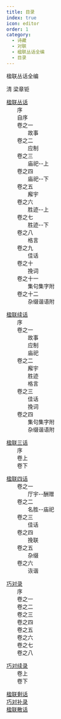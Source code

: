 ```yaml
---
title: 目录
index: true
icon: editor
order: 1
category:
  - 诗藏
  - 对联
  - 楹联丛话全编
  - 目录
---
```


楹联丛话全编

清 梁章钜  
  
[楹联丛话](%E6%A5%B9%E8%81%94%E4%B8%9B%E8%AF%9D.md)  
　　序  
　　自序  
　　卷之一  
　　　　故事  
　　卷之二  
　　　　应制  
　　卷之三  
　　　　庙祀--上  
　　卷之四  
　　　　庙祀--下  
　　卷之五  
　　　　廨宇  
　　卷之六  
　　　　胜迹--上  
　　卷之七  
　　　　胜迹--下  
　　卷之八  
　　　　格言  
　　卷之九  
　　　　佳话  
　　卷之十  
　　　　挽词  
　　卷之十一  
　　　　集句集字附  
　　卷之十二  
　　　　杂缀谐语附  

[楹联续话](%E6%A5%B9%E8%81%94%E7%BB%AD%E8%AF%9D.md)  
　　序  
　　卷之一  
　　　　故事  
　　　　应制  
　　　　庙祀  
　　卷之二  
　　　　廨宇  
　　　　胜迹  
　　　　格言  
　　卷之三  
　　　　佳话  
　　　　挽词  
　　卷之四  
　　　　集句集字附  
　　　　杂缀谐语附  

[楹联三话](%E6%A5%B9%E8%81%94%E4%B8%89%E8%AF%9D.md)  
　　序  
　　卷上  
　　卷下  

[楹联四话](%E6%A5%B9%E8%81%94%E5%9B%9B%E8%AF%9D.md)  
　　卷之一  
　　　　厅宇--酬赠  
　　卷之二  
　　　　名胜--庙祀  
　　卷之三  
　　　　佳话  
　　卷之四  
　　　　挽联  
　　卷之五  
　　　　杂缀  
　　卷之六  
　　　　诙谐  

[巧对录](%E5%B7%A7%E5%AF%B9%E5%BD%95.md)  
　　序  
　　卷之一  
　　卷之二  
　　卷之三  
　　卷之四  
　　卷之五  
　　卷之六  
　　卷之七  
　　卷之八  

[巧对续录](%E5%B7%A7%E5%AF%B9%E7%BB%AD%E5%BD%95.md)  
　　卷上  
　　卷下  

[楹联剩话](%E5%85%B6%E4%BB%96.md#楹联剩话)  
[巧对补录](%E5%85%B6%E4%BB%96.md#巧对补录)  
[楹联散话](%E5%85%B6%E4%BB%96.md#楹联散话)  
